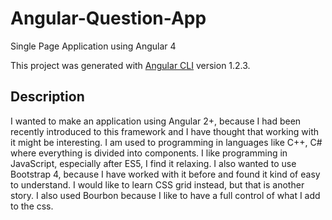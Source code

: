 # Angular-Question-App
Single Page Application using Angular 4

This project was generated with [Angular CLI](https://github.com/angular/angular-cli) version 1.2.3.

## Description
I wanted to make an application using Angular 2+, because I had been recently introduced to this framework and I have thought that working with it might be interesting. I am used to programming in languages like C++, C# where everything is divided into components. I like programming in JavaScript, especially after ES5, I find it relaxing.
I also wanted to use Bootstrap 4, because I have worked with it before and found it kind of easy to understand. I would like to learn CSS grid instead, but that is another story.
I also used Bourbon because I like to have a full control of what I add to the css.
